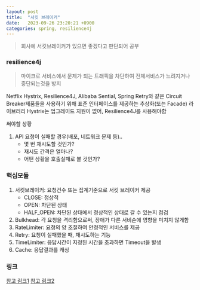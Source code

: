 ```yaml
---
layout: post
title:  "서킷 브레이커"
date:   2023-09-26 23:20:21 +0900
categories: spring, resilience4j
---
```


> 회사에 서킷브레이커가 있으면 좋겠다고 판단되어 공부 


### resilience4j
> 마이크로 서비스에서 문제가 되는 트래픽을 차단하여 전체서비스가 느려지거나 중단되는것을 방지

Netflix Hystrix, Resilience4J, Alibaba Sential, Spring Retry와 같은 Circuit Breaker제품들을 사용하기 위해 표준 인터페이스를 제공하는 추상화(또는 Facade) 라이브러리
Hystrix는 업그레이드 지원이 없어, Resilience4J를 사용해야함

써야할 상황
1. API 요청이 실패할 경우(배포, 네트워크 문제 등)..
    - 몇 번 재시도할 것인가?
    - 재시도 간격은 얼마나?
    - 어떤 상황을 호출실패로 볼 것인가?

### 핵심모듈 
1. 서킷브레이커: 요청건수 또는 집계기준으로 서킷 브레이커 제공
    - CLOSE: 정상적
    - OPEN: 차단된 상태
    - HALF_OPEN: 차단된 상태에서 정상적인 상태로 갈 수 있는지 점검
2. Bulkhead: 각 요청을 격리함으로써, 장애가 다른 서비슫에 영향을 미치지 않게함
3. RateLimiter: 요청의 양 조절하여 안정적인 서비스를 제공
4. Retry: 요청이 실패했을 때, 재시도하는 기능
5. TimeLimiter: 응답시간이 지정된 시간을 초과하면 Timeout을 발생
6. Cache: 응답결과를 캐싱




### 링크
[참고 링크1](https://d2.naver.com/helloworld/6070967)
[참고 링크2](https://techblog.pet-friends.co.kr/msa%EB%A5%BC-%EA%B0%80%EA%B8%B0-%EC%9C%84%ED%95%9C-%EC%B2%AB%EA%B1%B8%EC%9D%8C-cqrs-%ED%8C%8C%EC%9D%B4%ED%94%84%EB%9D%BC%EC%9D%B8-%EB%8F%84%EC%9E%85%EA%B8%B0-510206768a22)
